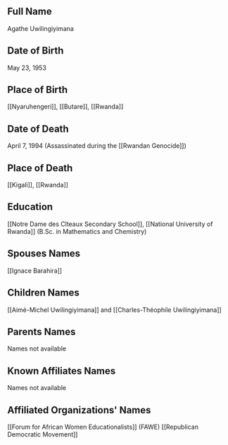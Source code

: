 ## Full Name
Agathe Uwilingiyimana

## Date of Birth
May 23, 1953

## Place of Birth
[[Nyaruhengeri]], [[Butare]], [[Rwanda]]

## Date of Death
April 7, 1994 (Assassinated during the [[Rwandan Genocide]])

## Place of Death
[[Kigali]], [[Rwanda]]

## Education
[[Notre Dame des Cîteaux Secondary School]], 
[[National University of Rwanda]] (B.Sc. in Mathematics and Chemistry)

## Spouses Names
[[Ignace Barahira]]

## Children Names
[[Aimé-Michel Uwilingiyimana]] and [[Charles-Théophile Uwilingiyimana]]
## Parents Names
Names not available

## Known Affiliates Names
Names not available

## Affiliated Organizations' Names
[[Forum for African Women Educationalists]] (FAWE)
[[Republican Democratic Movement]]